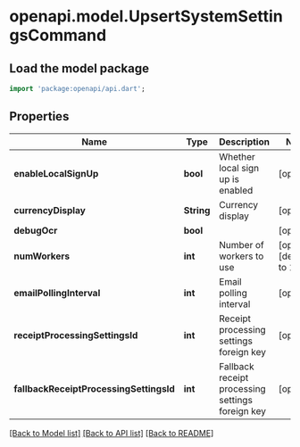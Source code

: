# openapi.model.UpsertSystemSettingsCommand

## Load the model package
```dart
import 'package:openapi/api.dart';
```

## Properties
Name | Type | Description | Notes
------------ | ------------- | ------------- | -------------
**enableLocalSignUp** | **bool** | Whether local sign up is enabled | [optional] 
**currencyDisplay** | **String** | Currency display | [optional] 
**debugOcr** | **bool** |  | [optional] 
**numWorkers** | **int** | Number of workers to use | [optional] [default to 1]
**emailPollingInterval** | **int** | Email polling interval | [optional] 
**receiptProcessingSettingsId** | **int** | Receipt processing settings foreign key | [optional] 
**fallbackReceiptProcessingSettingsId** | **int** | Fallback receipt processing settings foreign key | [optional] 

[[Back to Model list]](../README.md#documentation-for-models) [[Back to API list]](../README.md#documentation-for-api-endpoints) [[Back to README]](../README.md)


